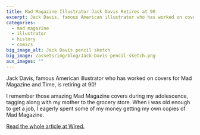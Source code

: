 ```yaml
---
title: Mad Magazine Illustrator Jack Davis Retires at 90
excerpt: Jack Davis, famous American illustrator who has worked on covers for Mad Magazine and Time, is retiring at 90!
categories:
  - mad magazine
  - illustrator
  - history
  - comics
big_image_alt: Jack Davis pencil sketch
big_image: /assets/img/blog/Jack-Davis-pencil-sketch.png
aux_images: ""
---
```

Jack Davis, famous American illustrator who has worked on covers for Mad Magazine and Time, is retiring at 90! 

I remember those amazing Mad Magazine covers during my adolescence, tagging along with my mother to the grocery store. When i was old enough to get a job, I eagerly spent some of my money getting my own copies of Mad Magazine.

<a href="http://www.wired.com/2014/12/jack-davis-mad-mag-retires/">Read the whole article at Wired.</a>